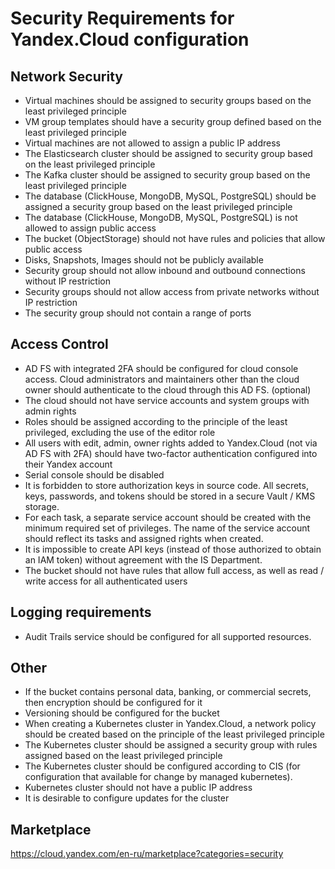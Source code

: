 # Security Requirements for Yandex.Cloud configuration

## Network Security
- Virtual machines should be assigned to security groups based on the least privileged principle
- VM group templates should have a security group defined based on the least privileged principle
- Virtual machines are not allowed to assign a public IP address
- The Elasticsearch cluster should be assigned to security group based on the least privileged principle
- The Kafka cluster should be assigned to security group based on the least privileged principle
- The database (ClickHouse, MongoDB, MySQL, PostgreSQL) should be assigned a security group based on the least privileged principle
- The database (ClickHouse, MongoDB, MySQL, PostgreSQL) is not allowed to assign public access
- The bucket (ObjectStorage) should not have rules and policies that allow public access
- Disks, Snapshots, Images should not be publicly available
- Security group should not allow inbound and outbound connections without IP restriction
- Security groups should not allow access from private networks without IP restriction
- The security group should not contain a range of ports

## Access Control

- AD FS with integrated 2FA should be configured for cloud console access. Cloud administrators and maintainers other than the cloud owner should authenticate to the cloud through this AD FS. (optional)
- The cloud should not have service accounts and system groups with admin rights
- Roles should be assigned according to the principle of the least privileged, excluding the use of the editor role
- All users with edit, admin, owner rights added to Yandex.Cloud (not via AD FS with 2FA) should have two-factor authentication configured into their Yandex account
- Serial console should be disabled
- It is forbidden to store authorization keys in source code. All secrets, keys, passwords, and tokens should be stored in a secure Vault / KMS storage.
- For each task, a separate service account should be created with the minimum required set of privileges. The name of the service account should reflect its tasks and assigned rights when created.
- It is impossible to create API keys (instead of those authorized to obtain an IAM token) without agreement with the IS Department.
- The bucket should not have rules that allow full access, as well as read / write access for all authenticated users

## Logging requirements

- Audit Trails service should be configured for all supported resources.

## Other

- If the bucket contains personal data, banking, or commercial secrets, then encryption should be configured for it
- Versioning should be configured for the bucket
- When creating a Kubernetes cluster in Yandex.Cloud, a network policy should be created based on the principle of the least privileged principle
- The Kubernetes cluster should be assigned a security group with rules assigned based on the least privileged principle
- The Kubernetes cluster should be configured according to CIS (for configuration that available for change by managed kubernetes).
- Kubernetes cluster should not have a public IP address
- It is desirable to configure updates for the cluster

## Marketplace
https://cloud.yandex.com/en-ru/marketplace?categories=security
